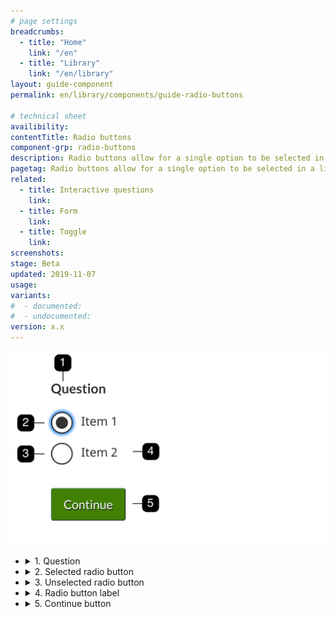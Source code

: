 ```yaml
---
# page settings
breadcrumbs:
  - title: "Home"
    link: "/en"
  - title: "Library"
    link: "/en/library"
layout: guide-component
permalink: en/library/components/guide-radio-buttons

# technical sheet
availibility:
contentTitle: Radio buttons
component-grp: radio-buttons
description: Radio buttons allow for a single option to be selected in a list of items.
pagetag: Radio buttons allow for a single option to be selected in a list of items.
related:
  - title: Interactive questions
    link:
  - title: Form
    link:
  - title: Toggle
    link:
screenshots:
stage: Beta
updated: 2019-11-07
usage:
variants:
#  - documented:
#  - undocumented:
version: x.x
---
```

<!-- Content -->
  <div class="row">
    <div class="col-md-6">
        <div class="pattern-demo mrgn-bttm-lg">
          <img class="img-responsive" src="/assets/img/radio-buttons/spec.png" alt="Generic radio button example with the first item selected.">
        </div>
    </div>
    <div class="col-md-6">
        <ul class="list-unstyled">
          <li>
              <details>
                <summary>1. Question</summary>
                <p>The <code>legend</code> preceeding large checkboxes inputs should generally use an <code>h5</code> style. This is applied by the <code>chkbxrdio-grp</code> class applied to the parent <code>fieldset</code>.</p>
              </details>
          </li>
          <li>
              <details>
                <summary>2. Selected radio button</summary>
              </details>
          </li>
          <li>
              <details>
                <summary>3. Unselected radio button</summary>
              </details>
          </li>
          <li>
              <details>
                <summary>4. Radio button label</summary>
              </details>
          </li>
          <li>
              <details>
                <summary>5. Continue button</summary>
              </details>
          </li>
        </ul>
    </div>
  </div>